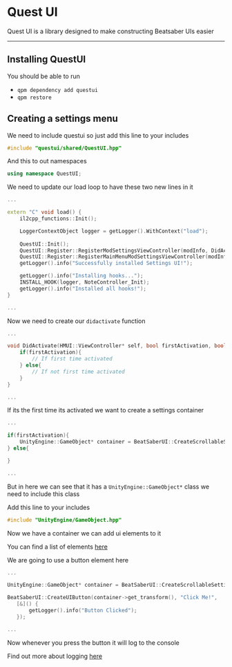 # Quest UI

Quest UI is a library designed to make constructing Beatsaber UIs easier

---

## Installing QuestUI
<a id="installing"></a>

You should be able to run
- `qpm dependency add questui`
- `qpm restore`

## Creating a settings menu
<a id="settings-menu"></a>

We need to include questui so just add this line to your includes
```cpp
#include "questui/shared/QuestUI.hpp"
```
And this to out namespaces
```cpp
using namespace QuestUI;
```

We need to update our load loop to have these two new lines in it

```cpp
...

extern "C" void load() {
    il2cpp_functions::Init();

    LoggerContextObject logger = getLogger().WithContext("load");
    
    QuestUI::Init();                                                                    // <-----
    QuestUI::Register::RegisterModSettingsViewController(modInfo, DidActivate);         // <----- This Adds a button in the settings menu
    QuestUI::Register::RegisterMainMenuModSettingsViewController(modInfo, DidActivate); // <----- This Adds a button in the main menu
    getLogger().info("Successfully installed Settings UI!");                            // <-----

    getLogger().info("Installing hooks...");
    INSTALL_HOOK(logger, NoteController_Init);
    getLogger().info("Installed all hooks!");
}

...
```

Now we need to create our `didactivate` function 

```cpp
...

void DidActivate(HMUI::ViewController* self, bool firstActivation, bool addedToHierarchy, bool screenSystemEnabling){
    if(firstActivation){
        // If first time activated
    } else{
        // If not first time activated
    }
}

...
```

If its the first time its activated we want to create a settings container

```cpp
...

if(firstActivation){
    UnityEngine::GameObject* container = BeatSaberUI::CreateScrollableSettingsContainer(self->get_transform());
} else{

}

...
```

But in here we can see that it has a `UnityEngine::GameObject*` class we need to include this class

Add this line to your includes
```cpp
#include "UnityEngine/GameObject.hpp"
```
Now we have a container we can add ui elements to it

You can find a list of elements [here](./questui-reference#elements)

We are going to use a button element here

```cpp
...

UnityEngine::GameObject* container = BeatSaberUI::CreateScrollableSettingsContainer(self->get_transform());

BeatSaberUI::CreateUIButton(container->get_transform(), "Click Me!",
   [&]() {
       getLogger().info("Button Clicked");
   });

...
```

Now whenever you press the button it will log to the console

Find out more about logging [here](../building#logging)
